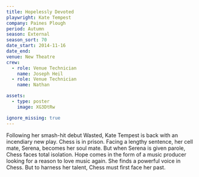 ```yaml
---
title: Hopelessly Devoted
playwright: Kate Tempest
company: Paines Plough
period: Autumn
season: External
season_sort: 70
date_start: 2014-11-16
date_end:
venue: New Theatre
crew:
  - role: Venue Technician
    name: Joseph Heil
  - role: Venue Technician
    name: Nathan

assets:
  - type: poster
    image: XG3DtRw

ignore_missing: true
---
```


Following her smash-hit debut Wasted, Kate Tempest is back with an incendiary new play. Chess is in prison. Facing a lengthy sentence, her cell mate, Serena, becomes her soul mate. But when Serena is given parole, Chess faces total isolation. Hope comes in the form of a music producer looking for a reason to love music again. She finds a powerful voice in Chess. But to harness her talent, Chess must first face her past.
